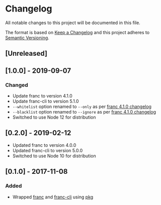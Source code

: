 # Changelog

All notable changes to this project will be documented in this file.

The format is based on [Keep a Changelog](https://keepachangelog.com/en/1.1.0/) 
and this project adheres to [Semantic Versioning](http://semver.org/).

## [Unreleased]

## [1.0.0] - 2019-09-07

### Changed

- Update franc to version 4.1.0
- Update franc-cli to version 5.1.0
- `--whitelist` option renamed to `--only` as per [franc 4.1.0 changelog](https://github.com/wooorm/franc/releases/tag/franc%404.1.0)
- `--blacklist` option renamed to `--ignore` as per [franc 4.1.0 changelog](https://github.com/wooorm/franc/releases/tag/franc%404.1.0)
- Switched to use Node 12 for distribution

## [0.2.0] - 2019-02-12

- Updated franc to version 4.0.0
- Updated franc-cli to version 5.0.0
- Switched to use Node 10 for distribution

## [0.1.0] - 2017-11-08

### Added

- Wrapped [franc](https://github.com/wooorm/franc) and [franc-cli](https://github.com/wooorm/franc#cli) using [pkg](https://github.com/zeit/pkg)
